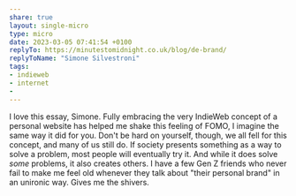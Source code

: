 ```yaml
---
share: true
layout: single-micro
type: micro
date: 2023-03-05 07:41:54 +0100
replyTo: https://minutestomidnight.co.uk/blog/de-brand/
replyToName: "Simone Silvestroni"
tags:
- indieweb
- internet
- 
---
```

I love this essay, Simone. Fully embracing the very IndieWeb concept of a personal website has helped me shake this feeling of FOMO, I imagine the same way it did for you. Don't be hard on yourself, though, we all fell for this concept, and many of us still do. If society presents something as a way to solve a problem, most people will eventually try it. And while it does solve _some_ problems, it also creates others. I have a few Gen Z friends who never fail to make me feel old whenever they talk about "their personal brand" in an unironic way. Gives me the shivers.